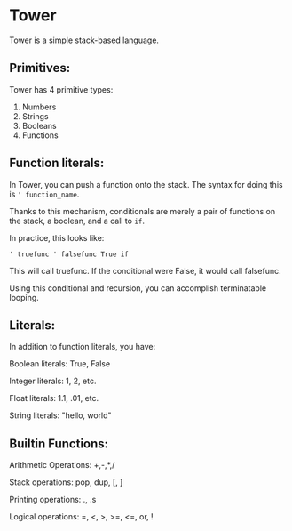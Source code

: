 # Tower

Tower is a simple stack-based language.

Primitives:
-----------

Tower has 4 primitive types:
1. Numbers
2. Strings
3. Booleans
4. Functions

Function literals:
------------------

In Tower, you can push a function onto the stack. The syntax for doing this is `' function_name`.

Thanks to this mechanism, conditionals are merely a pair of functions on the stack, a boolean, and a call to `if`.

In practice, this looks like:

`' truefunc ' falsefunc True if`

This will call truefunc. If the conditional were False, it would call falsefunc.

Using this conditional and recursion, you can accomplish terminatable looping.

Literals:
---------

In addition to function literals, you have:

Boolean literals: True, False

Integer literals: 1, 2, etc.

Float literals: 1.1, .01, etc.

String literals: "hello, world"

Builtin Functions:
------------------

Arithmetic Operations: +,-,\*,/

Stack operations: pop, dup, [, ] 

Printing operations: ., .s

Logical operations: =, <, >, >=, <=, or, !
